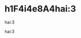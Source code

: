 # h1F4i4e8A4hai:3
































































hai:3







hai:3
